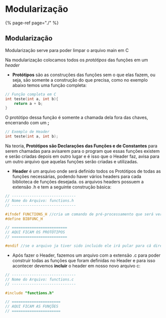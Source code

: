 # Modularização

{% page-ref page="./" %}

## Modularização

Modularização serve para poder limpar o arquivo main em C

Na modularização colocamos todos os _protótipos_ das funções em um _header_

* **Protótipos** são as construções das funções sem o que elas fazem, ou seja, são somente a construção do que precisa, como no exemplo abaixo temos uma função completa: 

```c
// Função completa em C
int teste(int a, int b){
    return a + b;
}
```

O protótipo dessa função é somente a chamada dela fora das chaves, encerrando com um **;**

```c
// Exemplo de Header
int teste(int a, int b);
```

Na teoria, **Protótipos são Declarações das Funções e de Constantes** para serem chamadas para avisarem para o program que essas funções existem e serão criadas depois em outro lugar e é isso que o Header faz, avisa para um outro arquivo que aquelas funções serão criadas e utilizadas.

* **Header** é um arquivo onde será definido todos os Protótipos de todas as funções necessárias, podendo haver vários headers para cada biblioteca de funções desejada. os arquivos headers possuem a extensão .h e tem a seguinte construção básica:

```c
// -----------------------------
// Nome do Arquivo: functions.h
// -----------------------------

#ifndef FUNCTIONS_H //cria um comando de pré-processamento que será verificado
#define BIBFUNC_H

// =========================
// AQUI FICAM OS PROTÓTIPOS
// =========================

#endif //se o arquivo ja tiver sido incluido ele irá pular para cá direto
```

* Após fazer o Header, fazemos um arquivo com a extensão .c para poder construir todas as funções que foram definidas no Header e para isso acontecer devemos **incluir** o header em nosso novo arquivo c:

```c
// -----------------------------
// Nome do Arquivo: functions.c
// -----------------------------

#include "functions.h"

// ======================
// AQUI FICAM AS FUNÇÕES
// ======================
```


